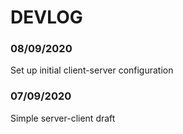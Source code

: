 # DEVLOG

### 08/09/2020

Set up initial client-server configuration

### 07/09/2020

Simple server-client draft
